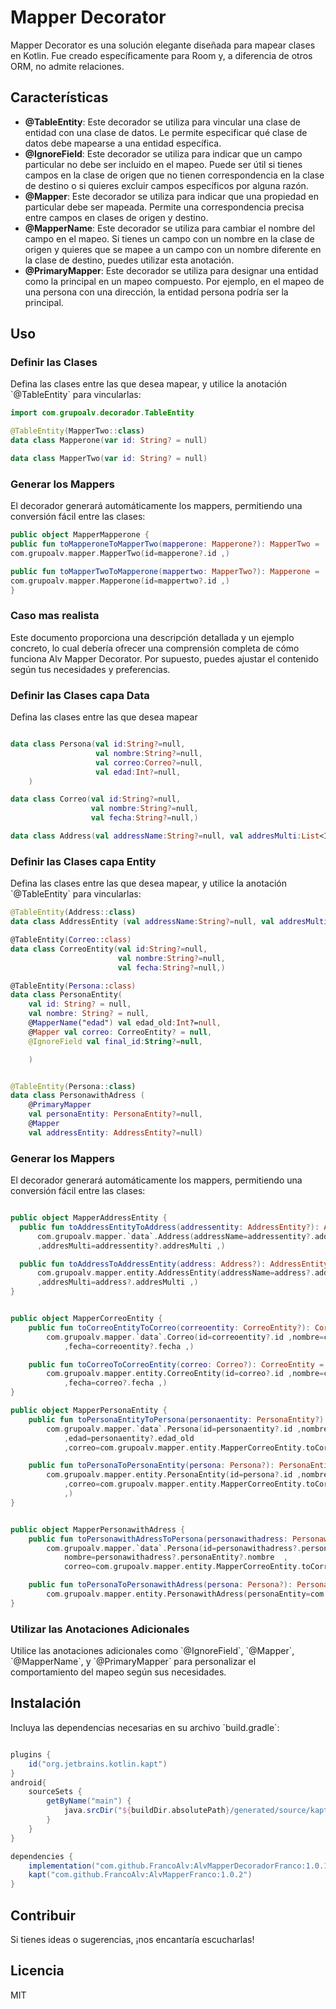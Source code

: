 # Mapper Decorator

Mapper Decorator es una solución elegante diseñada para mapear clases en Kotlin. Fue creado específicamente para Room y, a diferencia de otros ORM, no admite relaciones.

## Características

- **@TableEntity**: Este decorador se utiliza para vincular una clase de entidad con una clase de datos. Le permite especificar qué clase de datos debe mapearse a una entidad específica.
- **@IgnoreField**: Este decorador se utiliza para indicar que un campo particular no debe ser incluido en el mapeo. Puede ser útil si tienes campos en la clase de origen que no tienen correspondencia en la clase de destino o si quieres excluir campos específicos por alguna razón.
- **@Mapper**: Este decorador se utiliza para indicar que una propiedad en particular debe ser mapeada. Permite una correspondencia precisa entre campos en clases de origen y destino.
- **@MapperName**: Este decorador se utiliza para cambiar el nombre del campo en el mapeo. Si tienes un campo con un nombre en la clase de origen y quieres que se mapee a un campo con un nombre diferente en la clase de destino, puedes utilizar esta anotación.
- **@PrimaryMapper**: Este decorador se utiliza para designar una entidad como la principal en un mapeo compuesto. Por ejemplo, en el mapeo de una persona con una dirección, la entidad persona podría ser la principal.

## Uso

### Definir las Clases

Defina las clases entre las que desea mapear, y utilice la anotación \`@TableEntity\` para vincularlas:

```kotlin
import com.grupoalv.decorador.TableEntity

@TableEntity(MapperTwo::class)
data class Mapperone(var id: String? = null)

data class MapperTwo(var id: String? = null)
```

### Generar los Mappers

El decorador generará automáticamente los mappers, permitiendo una conversión fácil entre las clases:

```kotlin
public object MapperMapperone {
public fun toMapperoneToMapperTwo(mapperone: Mapperone?): MapperTwo =
com.grupoalv.mapper.MapperTwo(id=mapperone?.id ,)

public fun toMapperTwoToMapperone(mappertwo: MapperTwo?): Mapperone =
com.grupoalv.mapper.Mapperone(id=mappertwo?.id ,)
}

```

### Caso mas realista

Este documento proporciona una descripción detallada y un ejemplo concreto, lo cual debería ofrecer una comprensión completa de cómo funciona Alv Mapper Decorator. Por supuesto, puedes ajustar el contenido según tus necesidades y preferencias.


### Definir las Clases capa Data

Defina las clases entre las que desea mapear 
```kotlin

data class Persona(val id:String?=null,
                   val nombre:String?=null,
                   val correo:Correo?=null,
                   val edad:Int?=null,
    )

data class Correo(val id:String?=null,
                  val nombre:String?=null,
                  val fecha:String?=null,)

data class Address(val addressName:String?=null, val addresMulti:List<Int>?=null)

```
### Definir las Clases capa Entity

Defina las clases entre las que desea mapear, y utilice la anotación \`@TableEntity\` para vincularlas:


```kotlin
@TableEntity(Address::class)
data class AddressEntity (val addressName:String?=null, val addresMulti:List<Int>?=null)

@TableEntity(Correo::class)
data class CorreoEntity(val id:String?=null,
                        val nombre:String?=null,
                        val fecha:String?=null,)

@TableEntity(Persona::class)
data class PersonaEntity(
    val id: String? = null,
    val nombre: String? = null,
    @MapperName("edad") val edad_old:Int?=null,
    @Mapper val correo: CorreoEntity? = null,
    @IgnoreField val final_id:String?=null,

    )


@TableEntity(Persona::class)
data class PersonawithAdress (
    @PrimaryMapper
    val personaEntity: PersonaEntity?=null,
    @Mapper
    val addressEntity: AddressEntity?=null)
```

### Generar los Mappers

El decorador generará automáticamente los mappers, permitiendo una conversión fácil entre las clases:

```kotlin

public object MapperAddressEntity {
  public fun toAddressEntityToAddress(addressentity: AddressEntity?): Address =
      com.grupoalv.mapper.`data`.Address(addressName=addressentity?.addressName
      ,addresMulti=addressentity?.addresMulti ,)

  public fun toAddressToAddressEntity(address: Address?): AddressEntity =
      com.grupoalv.mapper.entity.AddressEntity(addressName=address?.addressName
      ,addresMulti=address?.addresMulti ,)
}


public object MapperCorreoEntity {
    public fun toCorreoEntityToCorreo(correoentity: CorreoEntity?): Correo =
        com.grupoalv.mapper.`data`.Correo(id=correoentity?.id ,nombre=correoentity?.nombre
            ,fecha=correoentity?.fecha ,)

    public fun toCorreoToCorreoEntity(correo: Correo?): CorreoEntity =
        com.grupoalv.mapper.entity.CorreoEntity(id=correo?.id ,nombre=correo?.nombre
            ,fecha=correo?.fecha ,)
}

public object MapperPersonaEntity {
    public fun toPersonaEntityToPersona(personaentity: PersonaEntity?): Persona =
        com.grupoalv.mapper.`data`.Persona(id=personaentity?.id ,nombre=personaentity?.nombre
            ,edad=personaentity?.edad_old
            ,correo=com.grupoalv.mapper.entity.MapperCorreoEntity.toCorreoEntityToCorreo(personaentity?.correo),)

    public fun toPersonaToPersonaEntity(persona: Persona?): PersonaEntity =
        com.grupoalv.mapper.entity.PersonaEntity(id=persona?.id ,nombre=persona?.nombre
            ,correo=com.grupoalv.mapper.entity.MapperCorreoEntity.toCorreoToCorreoEntity(persona?.correo),edad_old=persona?.edad
            ,)
}


public object MapperPersonawithAdress {
    public fun toPersonawithAdressToPersona(personawithadress: PersonawithAdress?): Persona =
        com.grupoalv.mapper.`data`.Persona(id=personawithadress?.personaEntity?.id  ,
            nombre=personawithadress?.personaEntity?.nombre  ,
            correo=com.grupoalv.mapper.entity.MapperCorreoEntity.toCorreoEntityToCorreo(personawithadress?.personaEntity?.correo))

    public fun toPersonaToPersonawithAdress(persona: Persona?): PersonawithAdress =
        com.grupoalv.mapper.entity.PersonawithAdress(personaEntity=com.grupoalv.mapper.entity.MapperPersonaEntity.toPersonaToPersonaEntity(persona),)
}

```

### Utilizar las Anotaciones Adicionales

Utilice las anotaciones adicionales como \`@IgnoreField\`, \`@Mapper\`, \`@MapperName\`, y \`@PrimaryMapper\` para personalizar el comportamiento del mapeo según sus necesidades.

## Instalación

Incluya las dependencias necesarias en su archivo \`build.gradle\`:

```groovy

plugins {
    id("org.jetbrains.kotlin.kapt")
}
android{
    sourceSets {
        getByName("main") {
            java.srcDir("${buildDir.absolutePath}/generated/source/kaptKotlin/")
        }
    }
}

dependencies {
    implementation("com.github.FrancoAlv:AlvMapperDecoradorFranco:1.0.1")
    kapt("com.github.FrancoAlv:AlvMapperFranco:1.0.2")
}
```

## Contribuir

Si tienes ideas o sugerencias, ¡nos encantaría escucharlas!

## Licencia

MIT

